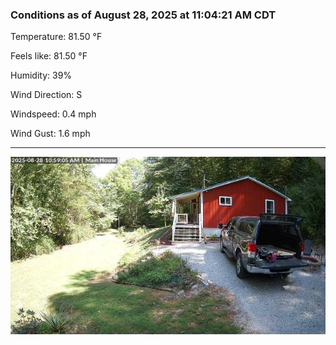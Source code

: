 ### Conditions as of August 28, 2025 at 11:04:21 AM CDT 

Temperature: 81.50 &deg;F

Feels like: 81.50 &deg;F

Humidity: 39%

Wind Direction: S

Windspeed: 0.4 mph

Wind Gust: 1.6 mph

---

<img src="./images/latest.jpeg"/>

